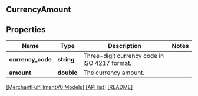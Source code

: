 ## CurrencyAmount

## Properties

Name | Type | Description | Notes
------------ | ------------- | ------------- | -------------
**currency_code** | **string** | Three-digit currency code in ISO 4217 format. |
**amount** | **double** | The currency amount. |

[[MerchantFulfillmentV0 Models]](../) [[API list]](../../Api) [[README]](../../../README.md)
